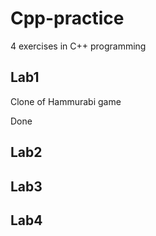 # Cpp-practice
4 exercises in C++ programming
## Lab1
Clone of Hammurabi game

Done
## Lab2
## Lab3
## Lab4
